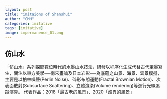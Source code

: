 ```yaml
---
layout: post
title: "imitaions of Shanshui"
author: "CMH"
categories: imitative
tags: [imitative]
image: impermanence_01.png
---
```


## 仿山水
「仿山水」系列探問數位時代的水墨山水技法，研發以程序化生成代替古代筆墨寫生，關注以東方美學──南宋畫論及日本岩彩──為底蘊之山景、海景、雲景模擬，主要是以柏林噪聲(Perlin Noise)、碎形布朗運動(Fractal Brownian Motion)、次表面散射(Subsurface Scattering)、立體渲染(Volume rendering)等進行光線追蹤演算。
代表作品：2018「最古老的風景」、2020「歧異的風景」
